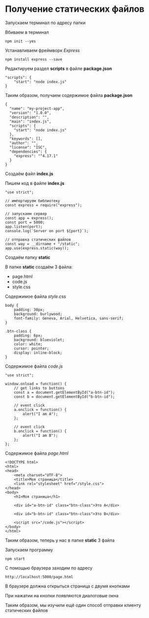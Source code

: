 # Получение статических файлов

Запускаем терминал по адресу папки

Вбиваем в терминал

```
npm init --yes
```

Устанавливаем фреймворк *Express*

```
npm install express --save
```

Редактируем раздел **scripts** в файле **package.json**

```
"scripts": {
    "start": "node index.js"
}
```

Таким образом, получаем содержимое файла **package.json**

```
{
  "name": "my-project-app",
  "version": "1.0.0",
  "description": "",
  "main": "index.js",
  "scripts": {
    "start": "node index.js"
  },
  "keywords": [],
  "author": "",
  "license": "ISC",
  "dependencies": {
    "express": "^4.17.1"
  }
}
```

Создаём файл **index.js**

Пишем код в файле **index.js**

```
"use strict";

// импортируем библиотеку
const express = require("express");

// запускаем сервер
const app = express();
const port = 5000;
app.listen(port);
console.log(`Server on port ${port}`);

// отправка статических файлов
const way = __dirname + "/static";
app.use(express.static(way));
```

Создаём папку **static**

В папке **static** создаём 3 файла:

* page.html
* code.js
* style.css

Содержимое файла *style.css*

```
body {
    padding: 30px;
    background: burlywood;
    font-family: Geneva, Arial, Helvetica, sans-serif;
}

.btn-class {
    padding: 6px;
    background: blueviolet;
    color: white;
    cursor: pointer;
    display: inline-block;
}
```

Содержимое файла *code.js*

```
"use strict";

window.onload = function() {
    // get links to buttons
    const a = document.getElementById("a-btn-id");
    const b = document.getElementById("b-btn-id");

    // event click
    a.onclick = function() {
        alert("I am A");
    };

    // event click
    b.onclick = function() {
        alert("I am B");
    };
};
```

Содержимое файла *page.html*

```
<!DOCTYPE html>
<html>
<head>
    <meta charset="UTF-8">
    <title>Моя страница</title>
    <link rel="stylesheet" href="/style.css">
</head>
<body>
    <h1>Моя страница</h1>

    <div id="a-btn-id" class="btn-class">Это A</div>

    <div id="b-btn-id" class="btn-class">Это B</div>

    <script src="/code.js"></script>
</body>
</html>
```

Таким образом, теперь у нас в папке **static** 3 файла

Запускаем программу

```
npm start
```

С помощью браузера заходим по адресу

```
http://localhost:5000/page.html
```

В браузере должна открыться страница с двумя кнопками

При нажатии на кнопки появляются диалоговые окна

Таким образом, мы изучили ещё один способ отправки клиенту статических файлов


